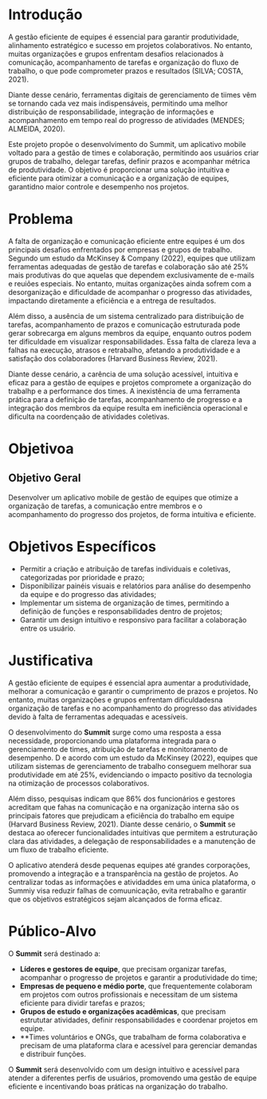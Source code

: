 # Introdução

A gestão eficiente de equipes é essencial para garantir produtividade, alinhamento estratégico e sucesso em projetos colaborativos. No entanto, muitas organizações e grupos enfrentam desafios relacionados à comunicação, acompanhamento de tarefas e organização do fluxo de trabalho, o que pode comprometer prazos e resultados (SILVA; COSTA, 2021).

Diante desse cenário, ferramentas digitais de gerenciamento de tiimes vêm se tornando cada vez mais indispensáveis, permitindo uma melhor distribuição de responsabilidade, integração de informações e acompanhamento em tempo real do progresso de atividades (MENDES; ALMEIDA, 2020).

Este projeto propõe o desenvolvimento do Summit, um aplicativo mobile voltado para a gestão de times e colaboração, permitindo aos usuários criar grupos de trabalho, delegar tarefas, definir prazos e acompanhar métrica de produtividade. O objetivo é proporcionar uma solução intuitiva e eficiente para otimizar a comunicação e a organização de equipes, garantidno maior controle e desempenho nos projetos.

# Problema

A falta de organização e comunicação eficiente entre equipes é um dos principais desafios enfrentados por empresas e grupos de trabalho. Segundo um estudo da McKinsey & Company (2022), equipes que utilizam ferramentas adequadas de gestão de tarefas e colaboração são até 25% mais produtivas do que aquelas  que dependem exclusivamente de e-mails e reuiões especiais. No entanto, muitas organizações ainda sofrem  com a desorganização e dificuldade de acompanhar o progresso das atividades, impactando diretamente a eficiência e a entrega de resultados.

Além disso, a ausência de um sistema centralizado para distribuição de tarefas, acompanhamento de prazos e comunicação estruturada pode gerar sobrecarga em alguns membros da equipe, enquanto outros podem ter dificuldade em visualizar responsabilidades. Essa falta de clareza leva a falhas na execução, atrasos e retrabalho, afetando a produtividade e a satisfação dos colaboradores (Harvard Business Review, 2021).

Diante desse cenário, a carência de uma solução acessível, intuitiva e eficaz para a gestão de equipes e projetos compromete a organização do trabalhp e a performance dos times. A inexistência de uma ferramenta prática para a definição de tarefas, acompanhamento de progresso e a integração dos membros da equipe resulta em ineficiência operacional e dificulta na coordençaão de atividades coletivas.

# Objetivoa

## Objetivo Geral

Desenvolver um aplicativo mobile de gestão de equipes que otimize a organização de tarefas, a comunicação entre membros e o acompanhamento do progresso dos projetos, de forma intuitiva e eficiente.

# Objetivos Específicos

- Permitir a criação e atribuição de tarefas individuais e coletivas, categorizadas por prioridade e prazo;
- Disponibilizar painéis visuais e relatórios para análise do desempenho da equipe e do progresso das atividades;
- Implementar um sistema de organização de times, permitindo a definição de funções e responsabilidades dentro de projetos;
- Garantir um design intuitivo e responsivo para facilitar a colaboração entre os usuário.

# Justificativa

A gestão eficiente de equipes é essencial apra aumentar a produtividade, melhorar a comunicação e garantir o cumprimento de prazos e projetos. No entanto, muitas organizações e grupos enfrentam dificuldadesna organização de tarefas e no acompanhamento do progresso das atividades devido à falta de ferramentas adequadas e acessíveis.

O desenvolvimento do **Summit** surge como uma resposta a essa necessidade, proporcionando uma plataforma integrada para o gerenciamento de times, atribuição de tarefas e monitoramento de desempenho. D e acordo com um estudo da McKinsey (2022), equipes que utilizam sistemas de gerenciamento de trabalho conseguem melhorar sua produtividade em até 25%, evidenciando o impacto positivo da tecnologia na otimização de processos colaborativos.

Além disso, pesquisas indicam que 86% dos funcionários e gestores acreditam que fahas na comunicação e na organização interna são os principais fatores que prejudicam a eficiência do trabalho em equipe (Harvard Business Review, 2021). Diante desse cenário, o **Summit** se destaca ao  oferecer funcionalidades intuitivas que permitem a estruturação clara das atividades, a delegação de responsabilidades e a manutenção de um fluxo de trabalho eficiente.

O aplicativo atenderá desde pequenas equipes até grandes corporações, promovendo a integração e a transparência na gestão de projetos. Ao centralizar todas as informações e atividaddes em uma única plataforma, o Summiy visa reduzir falhas de comuunicação, evita retrabalho e garantir que os objetivos estratégicos sejam alcançados de forma eficaz.

# Público-Alvo

O **Summit** será destinado a:
- **Líderes e gestores de equipe**, que precisam organizar tarefas, acompanhar o progresso de projetos e garantir a produtividade do time;
- **Empresas de pequeno e médio porte**, que frequentemente colaboram em projetos com outros profissionais e necessitam de um sistema eficiente para dividir tarefas e prazos;
- **Grupos de estudo e organizações acadêmicas**, que precisam estrututar atividades, definir responsabilidades e coordenar projetos em equipe.
- **Times voluntários e ONGs, que trabalham de forma colaborativa e precisam de uma plataforma clara e acessível para gerenciar demandas e distribuir funções.

 O **Summit** será desenvolvido com um design intuitivo e acessível para atender a diferentes perfis de usuários, promovendo uma gestão de equipe eficiente e incentivando boas práticas na organização do trabalho.
